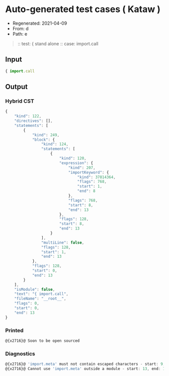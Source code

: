 # Auto-generated test cases ( Kataw )
- Regenerated: 2021-04-09
- From: d
- Path: e
> :: test: { stand alone
> :: case: import.call
## Input

`````js
{ import.call
`````

## Output

### Hybrid CST

```javascript
{
    "kind": 122,
    "directives": [],
    "statements": [
        {
            "kind": 249,
            "block": {
                "kind": 124,
                "statements": [
                    {
                        "kind": 120,
                        "expression": {
                            "kind": 207,
                            "importKeyword": {
                                "kind": 37814364,
                                "flags": 768,
                                "start": 1,
                                "end": 8
                            },
                            "flags": 768,
                            "start": 8,
                            "end": 13
                        },
                        "flags": 128,
                        "start": 8,
                        "end": 13
                    }
                ],
                "multiLine": false,
                "flags": 128,
                "start": 1,
                "end": 13
            },
            "flags": 128,
            "start": 0,
            "end": 13
        }
    ],
    "isModule": false,
    "text": "{ import.call",
    "fileName": "__root__",
    "flags": 0,
    "start": 0,
    "end": 13
}
```

### Printed

```javascript
@{x2716}@ Soon to be open sourced
```

### Diagnostics

```javascript
@{x2716}@ 'import.meta' must not contain escaped characters - start: 9, end: 13
@{x2716}@ Cannot use 'import.meta' outside a module - start: 13, end: 13

```

